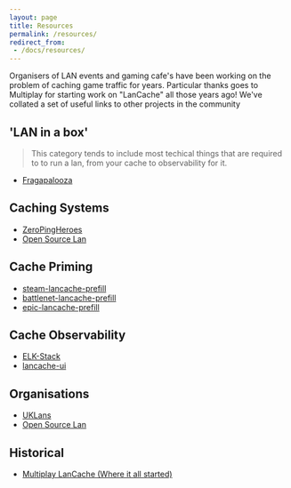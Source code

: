 ```yaml
---
layout: page
title: Resources
permalink: /resources/
redirect_from:
 - /docs/resources/
---
```

Organisers of LAN events and gaming cafe's have been working on the problem of caching game traffic for years. Particular thanks goes to Multiplay for starting work on "LanCache" all those years ago! We've collated a set of useful links to other projects in the community

## 'LAN in a box'
> This category tends to include most techical things that are required to to run a lan, from your cache to observability for it.
- [Fragapalooza](https://gitlab.com/fragapalooza/event_infra)

## Caching Systems
- [ZeroPingHeroes](https://github.com/zeropingheroes/lancache)
- [Open Source Lan](http://opensourcelan.com/)

## Cache Priming
- [steam-lancache-prefill](https://github.com/tpill90/steam-lancache-prefill)
- [battlenet-lancache-prefill](https://github.com/tpill90/battlenet-lancache-prefill)
- [epic-lancache-prefill](https://github.com/tpill90/epic-lancache-prefill)

## Cache Observability
- [ELK-Stack](https://github.com/lancachenet/logstash)
- [lancache-ui](https://github.com/devedse/DeveLanCacheUI_Backend/)

## Organisations
- [UKLans](https://uklans.net)
- [Open Source Lan](http://opensourcelan.com/)

## Historical
- [Multiplay LanCache (Where it all started)](https://github.com/multiplay/lancache)





